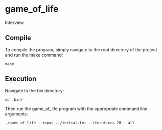 # game_of_life
Interview

## Compile 

To compile the program, simply navigate to the root directory of the project and run the make command:
```
make
```


## Execution

Navigate to the bin directory:
```
cd  bin/
```

Then run the game_of_life program with the appropriate command line arguments:
```
./game_of_life --input ../initial.txt --iterations 20 --all
```
